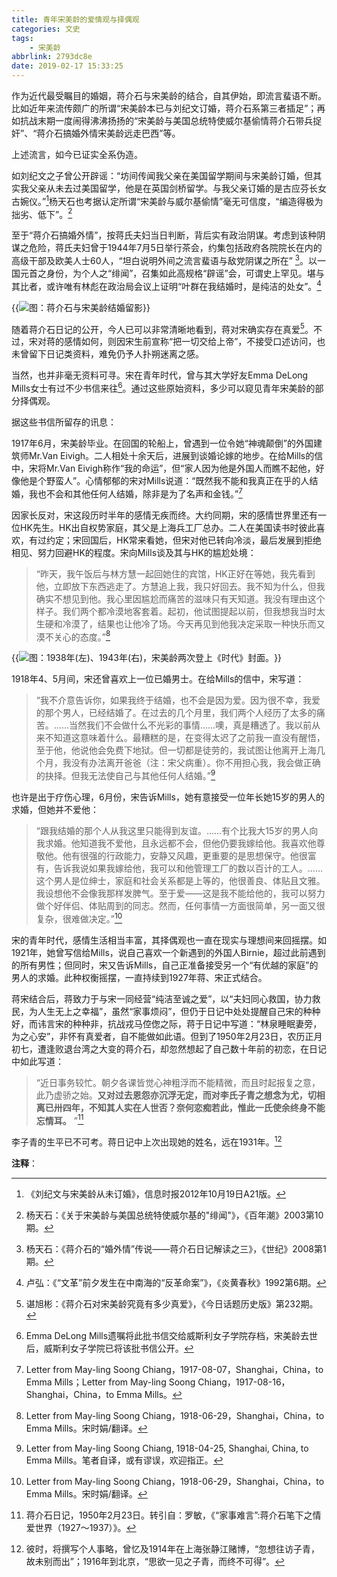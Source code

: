 ```yaml
---
title: 青年宋美龄的爱情观与择偶观
categories: 文史
tags:
    - 宋美龄
abbrlink: 2793dc8e
date: 2019-02-17 15:33:25
---
```

作为近代最受瞩目的婚姻，蒋介石与宋美龄的结合，自其伊始，即流言蜚语不断。比如近年来流传颇广的所谓“宋美龄本已与刘纪文订婚，蒋介石系第三者插足”；再如抗战末期一度闹得沸沸扬扬的“宋美龄与美国总统特使威尔基偷情蒋介石带兵捉奸”、“蒋介石搞婚外情宋美龄远走巴西”等。

上述流言，如今已证实全系伪造。

如刘纪文之子曾公开辟谣：“坊间传闻我父亲在美国留学期间与宋美龄订婚，但其实我父亲从未去过美国留学，他是在英国剑桥留学。与我父亲订婚的是古应芬长女古婉仪。”[^1]杨天石也考据认定所谓“宋美龄与威尔基偷情”毫无可信度，“编造得极为拙劣、低下”。[^2]

至于“蒋介石搞婚外情”，按蒋氏夫妇当日判断，背后实有政治阴谋。考虑到该种阴谋之危险，蒋氏夫妇曾于1944年7月5日举行茶会，约集包括政府各院院长在内的高级干部及欧美人士60人，“坦白说明外间之流言蜚语与敌党阴谋之所在” [^3]。以一国元首之身份，为个人之“绯闻”，召集如此高规格“辟谣”会，可谓史上罕见。堪与其比者，或许唯有林彪在政治局会议上证明“叶群在我结婚时，是纯洁的处女”。[^4]

{{<img src="http://ian2.oss-cn-hangzhou.aliyuncs.com/2019-02-17-073654.jpg" alt="图：蒋介石与宋美龄结婚留影">}}

随着蒋介石日记的公开，今人已可以非常清晰地看到，蒋对宋确实存在真爱[^5]。不过，宋对蒋的感情如何，则因宋生前宣称“把一切交给上帝”，不接受口述访问，也未曾留下日记类资料，难免仍予人扑朔迷离之感。

当然，也并非毫无资料可寻。宋在青年时代，曾与其大学好友Emma DeLong Mills女士有过不少书信来往[^6]。通过这些原始资料，多少可以窥见青年宋美龄的部分择偶观。

据这些书信所留存的讯息：

1917年6月，宋美龄毕业。在回国的轮船上，曾遇到一位令她“神魂颠倒”的外国建筑师Mr.Van Eivigh。二人相处十余天后，进展到谈婚论嫁的地步。在给Mills的信中，宋将Mr.Van Eivigh称作“我的命运”，但“家人因为他是外国人而瞧不起他，好像他是个野蛮人”。心情郁郁的宋对Mills说道：“既然我不能和我真正在乎的人结婚，我也不会和其他任何人结婚，除非是为了名声和金钱。”[^7]

因家长反对，宋这段历时半年的感情无疾而终。大约同期，宋的感情世界里还有一位HK先生。HK出自权势家庭，其父是上海兵工厂总办。二人在美国读书时彼此喜欢，有过约定；宋回国后，HK常来看她，但宋对他已转向冷淡，最后发展到拒绝相见、努力回避HK的程度。宋向Mills谈及其与HK的尴尬处境：

> “昨天，我午饭后与林方慧一起回她住的宾馆，HK正好在等她，我先看到他，立即放下东西逃走了。方慧追上我，我只好回去。我不知为什么，但我确实不想见到他。我心里因尴尬而痛苦的滋味只有天知道。我没有理由这个样子。我们两个都冷漠地客套着。起初，他试图提起以前，但我想我当时太生硬和冷漠了，结果也让他冷了场。今天再见到他我决定采取一种快乐而又漠不关心的态度。”[^8]

{{<img src="http://ian2.oss-cn-hangzhou.aliyuncs.com/2019-02-17-073715.jpg" alt="图：1938年(左)、1943年(右)，宋美龄两次登上《时代》封面。">}}

1918年4、5月间，宋还曾喜欢上一位已婚男士。在给Mills的信中，宋写道：

> “我不介意告诉你，如果我终于结婚，也不会是因为爱。因为很不幸，我爱的那个男人，已经结婚了。在过去的几个月里，我们两个人经历了太多的痛苦。……当然我们不会做什么不光彩的事情……噢，真是糟透了。我以前从来不知道这意味着什么。最糟糕的是，在变得太迟了之前我一直没有醒悟，至于他，他说他会免费下地狱。但一切都是徒劳的，我试图让他离开上海几个月，我没有办法离开爸爸（注：宋父病重）。你不用担心我，我会做正确的抉择。但我无法使自己与其他任何人结婚。”[^9]

也许是出于疗伤心理，6月份，宋告诉Mills，她有意接受一位年长她15岁的男人的求婚，但她并不爱他：

> “跟我结婚的那个人从我这里只能得到友谊。……有个比我大15岁的男人向我求婚。他知道我不爱他，且永远都不会，但他仍要我嫁给他。我喜欢他尊敬他。他有很强的行政能力，安静又风趣，更重要的是思想保守。他很富有，告诉我说如果我嫁给他，我可以和他管理工厂的数以百计的工人。……这个男人是位绅士，家庭和社会关系都是上等的，他很善良、体贴且文雅。我设想他不会像我那样发脾气。至于爱——这是我不能给他的，我可以努力做个好伴侣、体贴周到的同志。然而，任何事情一方面很简单，另一面又很复杂，很难做决定。”[^10]

宋的青年时代，感情生活相当丰富，其择偶观也一直在现实与理想间来回摇摆。如1921年，她曾写信给Mills，说自己喜欢一个新遇到的外国人Birnie，超过此前遇到的所有男性；但同时，宋又告诉Mills，自己正准备接受另一个“有优越的家庭”的男人的求婚。此种权衡摇摆，一直持续到1927年蒋、宋正式结合。

蒋宋结合后，蒋致力于与宋一同经营“纯洁至诚之爱”，以“夫妇同心救国，协力救民，为人生无上之幸福”，虽然“家事烦闷”，但仍于日记中处处提醒自己宋的种种好，而讳言宋的种种非，抗战戎马倥偬之际，蒋于日记中写道：“林泉睡眠妻旁，为之心安”，非怀有真爱者，自不能做如此语。但到了1950年2月23日，农历正月初七，遭逢败退台湾之大变的蒋介石，却忽然想起了自己数十年前的初恋，在日记中如此写道：

> “近日事务较忙。朝夕各课皆觉心神粗浮而不能精微，而且时起报复之意，此乃虚骄之始。**又对过去恩怨亦沉浮无定，而对李氏子青之想念为尤，切相离已卅四年，不知其人实在人世否？奈何恋痴若此，惟此一氏使余终身不能忘情耳。** ”[^11]

李子青的生平已不可考。蒋日记中上次出现她的姓名，远在1931年。[^12]

**注释**：

[^1]:《刘纪文与宋美龄从未订婚》，信息时报2012年10月19日A21版。

[^2]:杨天石：《关于宋美龄与美国总统特使威尔基的"绯闻"》，《百年潮》2003第10期。

[^3]:杨天石：《蒋介石的“婚外情”传说——蒋介石日记解读之三》，《世纪》2008第1期。

[^4]:卢弘：《“文革”前夕发生在中南海的“反革命案”》，《炎黄春秋》1992第6期。

[^5]:谌旭彬：《蒋介石对宋美龄究竟有多少真爱》，《今日话题历史版》第232期。

[^6]:Emma DeLong Mills遗嘱将此批书信交给威斯利女子学院存档，宋美龄去世后，威斯利女子学院已将该批书信公开。

[^7]:Letter from May-ling Soong Chiang，1917-08-07，Shanghai，China，to Emma Mills；Letter from May-ling Soong Chiang，1917-08-16，Shanghai，China，to Emma Mills。

[^8]:Letter from May-ling Soong Chiang，1918-06-29，Shanghai，China，to Emma Mills。宋时娟/翻译。

[^9]:Letter from May-ling Soong Chiang, 1918-04-25, Shanghai, China, to Emma Mills。笔者自译，或有谬误，欢迎指正。

[^10]:Letter from May-ling Soong Chiang，1918-06-29，Shanghai，China，to Emma Mills。宋时娟/翻译。

[^11]:蒋介石日记，1950年2月23日。转引自：罗敏，《“家事难言”:蒋介石笔下之情爱世界（1927～1937）》。

[^12]:彼时，将撰写个人事略，曾忆及1914年在上海张静江赌博，“忽想往访子青，故未别而出”；1916年到北京，“思欲一见之子青，而终不可得”。
